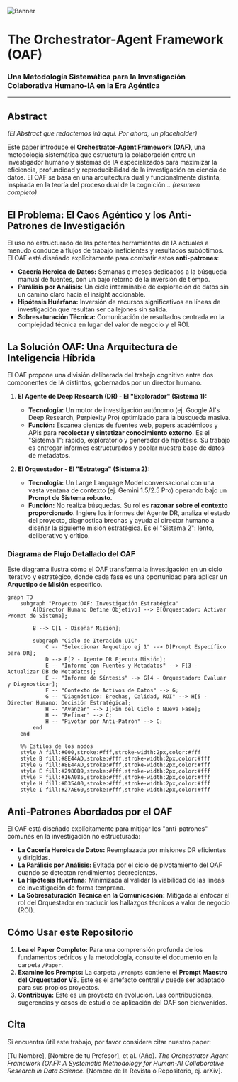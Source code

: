 ![Banner](resouces/graph_human.png)
# The Orchestrator-Agent Framework (OAF)


### Una Metodología Sistemática para la Investigación Colaborativa Humano-IA en la Era Agéntica

---

## Abstract

*(El Abstract que redactemos irá aquí. Por ahora, un placeholder)*

Este paper introduce el **Orchestrator-Agent Framework (OAF)**, una metodología sistemática que estructura la colaboración entre un investigador humano y sistemas de IA especializados para maximizar la eficiencia, profundidad y reproducibilidad de la investigación en ciencia de datos. El OAF se basa en una arquitectura dual y funcionalmente distinta, inspirada en la teoría del proceso dual de la cognición... *(resumen completo)*

## El Problema: El Caos Agéntico y los Anti-Patrones de Investigación

El uso no estructurado de las potentes herramientas de IA actuales a menudo conduce a flujos de trabajo ineficientes y resultados subóptimos. El OAF está diseñado explícitamente para combatir estos **anti-patrones**:

-   **Cacería Heroica de Datos:** Semanas o meses dedicados a la búsqueda manual de fuentes, con un bajo retorno de la inversión de tiempo.
-   **Parálisis por Análisis:** Un ciclo interminable de exploración de datos sin un camino claro hacia el insight accionable.
-   **Hipótesis Huérfana:** Inversión de recursos significativos en líneas de investigación que resultan ser callejones sin salida.
-   **Sobresaturación Técnica:** Comunicación de resultados centrada en la complejidad técnica en lugar del valor de negocio y el ROI.

## La Solución OAF: Una Arquitectura de Inteligencia Híbrida

El OAF propone una división deliberada del trabajo cognitivo entre dos componentes de IA distintos, gobernados por un director humano.

1.  **El Agente de Deep Research (DR) - El "Explorador" (Sistema 1):**
    -   **Tecnología:** Un motor de investigación autónomo (ej. Google AI's Deep Research, Perplexity Pro) optimizado para la búsqueda masiva.
    -   **Función:** Escanea cientos de fuentes web, papers académicos y APIs para **recolectar y sintetizar conocimiento externo**. Es el "Sistema 1": rápido, exploratorio y generador de hipótesis. Su trabajo es entregar informes estructurados y poblar nuestra base de datos de metadatos.

2.  **El Orquestador - El "Estratega" (Sistema 2):**
    -   **Tecnología:** Un Large Language Model conversacional con una vasta ventana de contexto (ej. Gemini 1.5/2.5 Pro) operando bajo un **Prompt de Sistema robusto**.
    -   **Función:** No realiza búsquedas. Su rol es **razonar sobre el contexto proporcionado**. Ingiere los informes del Agente DR, analiza el estado del proyecto, diagnostica brechas y ayuda al director humano a diseñar la siguiente misión estratégica. Es el "Sistema 2": lento, deliberativo y crítico.

### Diagrama de Flujo Detallado del OAF

Este diagrama ilustra cómo el OAF transforma la investigación en un ciclo iterativo y estratégico, donde cada fase es una oportunidad para aplicar un **Arquetipo de Misión** específico.

```mermaid
graph TD
    subgraph "Proyecto OAF: Investigación Estratégica"
        A[Director Humano Define Objetivo] --> B[Orquestador: Activar Prompt de Sistema];
        
        B --> C[1 - Diseñar Misión];
        
        subgraph "Ciclo de Iteración UIC"
            C -- "Seleccionar Arquetipo ej 1" --> D[Prompt Específico para DR];
            D --> E[2 - Agente DR Ejecuta Misión];
            E -- "Informe con Fuentes y Metadatos" --> F[3 - Actualizar DB de Metadatos];
            E -- "Informe de Síntesis" --> G[4 - Orquestador: Evaluar y Diagnosticar];
            F -- "Contexto de Activos de Datos" --> G;
            G -- "Diagnóstico: Brechas, Calidad, ROI" --> H[5 - Director Humano: Decisión Estratégica];
            H -- "Avanzar" --> I[Fin del Ciclo o Nueva Fase];
            H -- "Refinar" --> C;
            H -- "Pivotar por Anti-Patrón" --> C;
        end
    end

    %% Estilos de los nodos
    style A fill:#000,stroke:#fff,stroke-width:2px,color:#fff
    style B fill:#8E44AD,stroke:#fff,stroke-width:2px,color:#fff
    style G fill:#8E44AD,stroke:#fff,stroke-width:2px,color:#fff
    style E fill:#2980B9,stroke:#fff,stroke-width:2px,color:#fff
    style F fill:#16A085,stroke:#fff,stroke-width:2px,color:#fff
    style H fill:#D35400,stroke:#fff,stroke-width:2px,color:#fff
    style I fill:#27AE60,stroke:#fff,stroke-width:2px,color:#fff
```

## Anti-Patrones Abordados por el OAF

El OAF está diseñado explícitamente para mitigar los "anti-patrones" comunes en la investigación no estructurada:

- **La Cacería Heroica de Datos:** Reemplazada por misiones DR eficientes y dirigidas.
- **La Parálisis por Análisis:** Evitada por el ciclo de pivotamiento del OAF cuando se detectan rendimientos decrecientes.
- **La Hipótesis Huérfana:** Minimizada al validar la viabilidad de las líneas de investigación de forma temprana.
- **La Sobresaturación Técnica en la Comunicación:** Mitigada al enfocar el rol del Orquestador en traducir los hallazgos técnicos a valor de negocio (ROI).

## Cómo Usar este Repositorio

1.  **Lea el Paper Completo:** Para una comprensión profunda de los fundamentos teóricos y la metodología, consulte el documento en la carpeta `/Paper`.
2.  **Examine los Prompts:** La carpeta `/Prompts` contiene el **Prompt Maestro del Orquestador V8**. Este es el artefacto central y puede ser adaptado para sus propios proyectos.
3.  **Contribuya:** Este es un proyecto en evolución. Las contribuciones, sugerencias y casos de estudio de aplicación del OAF son bienvenidos.

## Cita

Si encuentra útil este trabajo, por favor considere citar nuestro paper:

[Tu Nombre], [Nombre de tu Profesor], et al. (Año). *The Orchestrator-Agent Framework (OAF): A Systematic Methodology for Human-AI Collaborative Research in Data Science*. [Nombre de la Revista o Repositorio, ej. arXiv].

